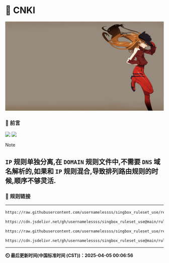 
# 🧸 CNKI
![](https://raw.githubusercontent.com/usernamelessss/picture-bed/main/images/202504042256831.jpg)
### 📣 前言
![](https://shields.io/badge/-移除重复规则-ff69b4) ![](https://shields.io/badge/-IP&nbsp;规则单独存放不与&nbsp;DOMAIN&nbsp;等混合-green)
> [!NOTE]
**`IP` 规则单独分离,在 `DOMAIN` 规则文件中,不需要 `DNS` 域名解析的,如果和 `IP` 规则混合,导致排列路由规则的时候,顺序不够灵活.**
---

###  🔗 规则链接
---

```url
https://raw.githubusercontent.com/usernamelessss/singbox_ruleset_use/refs/heads/main/rule/CNKI/CNKI_No_IP.json
```

```url
https://cdn.jsdelivr.net/gh/usernamelessss/singbox_ruleset_use@main/rule/CNKI/CNKI_No_IP.json
```

```url
https://raw.githubusercontent.com/usernamelessss/singbox_ruleset_use/refs/heads/main/rule/CNKI/CNKI_No_IP.srs
```

```url
https://cdn.jsdelivr.net/gh/usernamelessss/singbox_ruleset_use@main/rule/CNKI/CNKI_No_IP.srs
```

---
**⏲️ 最后更新时间(中国标准时间 (CST))：2025-04-05 00:06:56**